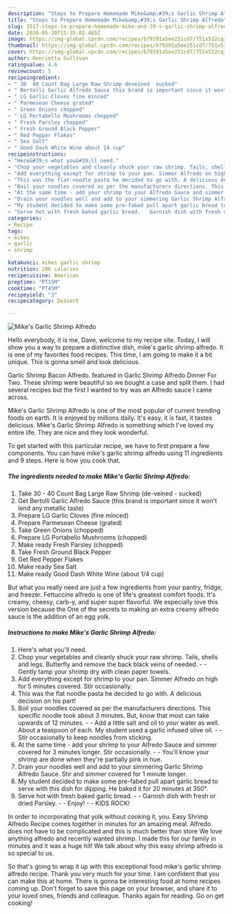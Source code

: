 ```yaml
---
description: "Steps to Prepare Homemade Mike&amp;#39;s Garlic Shrimp Alfredo"
title: "Steps to Prepare Homemade Mike&amp;#39;s Garlic Shrimp Alfredo"
slug: 3517-steps-to-prepare-homemade-mike-and-39-s-garlic-shrimp-alfredo
date: 2020-05-30T15:35:02.465Z
image: https://img-global.cpcdn.com/recipes/b79391a5ee251cd7/751x532cq70/mikes-garlic-shrimp-alfredo-recipe-main-photo.jpg
thumbnail: https://img-global.cpcdn.com/recipes/b79391a5ee251cd7/751x532cq70/mikes-garlic-shrimp-alfredo-recipe-main-photo.jpg
cover: https://img-global.cpcdn.com/recipes/b79391a5ee251cd7/751x532cq70/mikes-garlic-shrimp-alfredo-recipe-main-photo.jpg
author: Henrietta Sullivan
ratingvalue: 4.6
reviewcount: 5
recipeingredient:
- " 30  40 Count Bag Large Raw Shrimp deveined  sucked"
- " Bertolli Garlic Alfredo Sauce this brand is important since it wont lend any metallic taste"
- " LG Garlic Cloves fine minced"
- " Parmesean Cheese grated"
- " Green Onions chopped"
- " LG Portabello Mushrooms chopped"
- " Fresh Parsley chopped"
- " Fresh Ground Black Pepper"
- " Red Pepper Flakes"
- " Sea Salt"
- " Good Dash White Wine about 14 cup"
recipeinstructions:
- "Here&#39;s what you&#39;ll need."
- "Chop your vegetables and cleanly shuck your raw shrimp. Tails, shells and legs. Butterfly and remove the back black veins of needed.   Gently tamp your shrimp dry with clean paper towels."
- "Add everything except for shrimp to your pan. Simmer Alfredo on high for 5 minutes covered. Stir occasionally."
- "This was the flat noodle pasta he decided to go with. A delicious decision on his part!"
- "Boil your noodles covered as per the manufacturers directions. This specific noodle took about 3 minutes. But, know that most can take upwards of 12 minutes.  Add a little salt and oil to your water as well. About a teaspoon of each. My student used a garlic infused olive oil.   Stir occasionally to keep noodles from sticking."
- "At the same time - add your shrimp to your Alfredo Sauce and simmer covered for 3 minutes longer. Stir occasionally.   You&#39;ll know your shrimp are done when they&#39;re partially pink in hue."
- "Drain your noodles well and add to your simmering Garlic Shrimp Alfredo Sauce. Stir and simmer covered for 1 minute longer."
- "My student decided to make some pre-fabed pull apart garlic bread to serve with this dish for dipping. He baked it for 20 minutes at 350°."
- "Serve hot with fresh baked garlic bread.   Garnish dish with fresh or dried Parsley.  Enjoy!  KIDS ROCK!"
categories:
- Recipe
tags:
- mikes
- garlic
- shrimp

katakunci: mikes garlic shrimp 
nutrition: 286 calories
recipecuisine: American
preptime: "PT15M"
cooktime: "PT45M"
recipeyield: "3"
recipecategory: Dessert

---
```



![Mike&#39;s Garlic Shrimp Alfredo](https://img-global.cpcdn.com/recipes/b79391a5ee251cd7/751x532cq70/mikes-garlic-shrimp-alfredo-recipe-main-photo.jpg)

Hello everybody, it is me, Dave, welcome to my recipe site. Today, I will show you a way to prepare a distinctive dish, mike&#39;s garlic shrimp alfredo. It is one of my favorites food recipes. This time, I am going to make it a bit unique. This is gonna smell and look delicious.

Garlic Shrimp Bacon Alfredo. featured in Garlic Shrimp Alfredo Dinner For Two. These shrimp were beautiful so we bought a case and split them. I had several recipes but the first I wanted to try was an Alfredo sauce I came across.

Mike&#39;s Garlic Shrimp Alfredo is one of the most popular of current trending foods on earth. It is enjoyed by millions daily. It's easy, it is fast, it tastes delicious. Mike&#39;s Garlic Shrimp Alfredo is something which I've loved my entire life. They are nice and they look wonderful.


To get started with this particular recipe, we have to first prepare a few components. You can have mike&#39;s garlic shrimp alfredo using 11 ingredients and 9 steps. Here is how you cook that.

<!--inarticleads1-->

##### The ingredients needed to make Mike&#39;s Garlic Shrimp Alfredo:

1. Take  30 - 40 Count Bag Large Raw Shrimp (de-veined - sucked)
1. Get  Bertolli Garlic Alfredo Sauce (this brand is important since it won&#39;t lend any metallic taste)
1. Prepare  LG Garlic Cloves (fine minced)
1. Prepare  Parmesean Cheese (grated)
1. Take  Green Onions (chopped)
1. Prepare  LG Portabello Mushrooms (chopped)
1. Make ready  Fresh Parsley (chopped)
1. Take  Fresh Ground Black Pepper
1. Get  Red Pepper Flakes
1. Make ready  Sea Salt
1. Make ready  Good Dash White Wine (about 1/4 cup)


But what you really need are just a few ingredients from your pantry, fridge, and freezer. Fettuccine alfredo is one of life&#39;s greatest comfort foods. It&#39;s creamy, cheesy, carb-y, and super super flavorful. We especially love this version because the One of the secrets to making an extra creamy alfredo sauce is the addition of an egg yolk. 

<!--inarticleads2-->

##### Instructions to make Mike&#39;s Garlic Shrimp Alfredo:

1. Here&#39;s what you&#39;ll need.
1. Chop your vegetables and cleanly shuck your raw shrimp. Tails, shells and legs. Butterfly and remove the back black veins of needed.  -  - Gently tamp your shrimp dry with clean paper towels.
1. Add everything except for shrimp to your pan. Simmer Alfredo on high for 5 minutes covered. Stir occasionally.
1. This was the flat noodle pasta he decided to go with. A delicious decision on his part!
1. Boil your noodles covered as per the manufacturers directions. This specific noodle took about 3 minutes. But, know that most can take upwards of 12 minutes. -  - Add a little salt and oil to your water as well. About a teaspoon of each. My student used a garlic infused olive oil.  -  - Stir occasionally to keep noodles from sticking.
1. At the same time - add your shrimp to your Alfredo Sauce and simmer covered for 3 minutes longer. Stir occasionally.  -  - You&#39;ll know your shrimp are done when they&#39;re partially pink in hue.
1. Drain your noodles well and add to your simmering Garlic Shrimp Alfredo Sauce. Stir and simmer covered for 1 minute longer.
1. My student decided to make some pre-fabed pull apart garlic bread to serve with this dish for dipping. He baked it for 20 minutes at 350°.
1. Serve hot with fresh baked garlic bread.  -  - Garnish dish with fresh or dried Parsley. -  - Enjoy! -  - KIDS ROCK!


In order to incorporating that yolk without cooking it, you. Easy Shrimp Alfredo Recipe comes together in minutes for an amazing meal. Alfredo does not have to be complicated and this is much better than store We love anything alfredo and recently wanted shrimp. I made this for our family in minutes and it was a huge hit! We talk about why this easy shrimp alfredo is so special to us. 

So that's going to wrap it up with this exceptional food mike&#39;s garlic shrimp alfredo recipe. Thank you very much for your time. I am confident that you can make this at home. There is gonna be interesting food at home recipes coming up. Don't forget to save this page on your browser, and share it to your loved ones, friends and colleague. Thanks again for reading. Go on get cooking!
